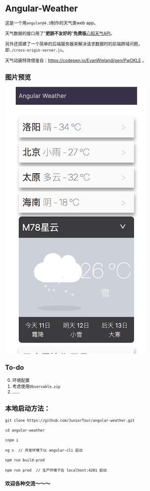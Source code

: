 # Angular-Weather

这是一个用`angular@4.3`制作的天气类web app。

天气数据的接口用了"**肥肠不友好的**"**免费版**[心知天气API](https://www.seniverse.com/doc)。

另外还搭建了一个简单的后端服务器来解决请求数据时的前端跨域问题，即`./cross-origin-server.js`。

天气动画特效借鉴自：https://codepen.io/EvanWieland/pen/PwOKLE 。

## 图片预览
![angular-weather](./angular-weather.png)

## To-do
0. 环境配置
1. 考虑使用`Observable.zip`
2. ......

## 本地启动方法：
```
git clone https://github.com/JuniorTour/angular-weather.git

cd angular-weather

cnpm i

ng s  // 开发环境下以 angular-cli 启动

npm run build-prod

npm run prod  // 生产环境下在 localhost:4201 启动

```

### 欢迎各种交流～～～
